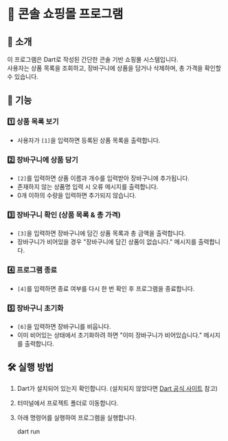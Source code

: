 # 🛒 콘솔 쇼핑몰 프로그램

## 📌 소개
이 프로그램은 Dart로 작성된 간단한 콘솔 기반 쇼핑몰 시스템입니다.  
사용자는 상품 목록을 조회하고, 장바구니에 상품을 담거나 삭제하며, 총 가격을 확인할 수 있습니다.

## 🚀 기능

### 1️⃣ 상품 목록 보기
- 사용자가 `[1]`을 입력하면 등록된 상품 목록을 출력합니다.

### 2️⃣ 장바구니에 상품 담기
- `[2]`를 입력하면 상품 이름과 개수를 입력받아 장바구니에 추가됩니다.
- 존재하지 않는 상품명 입력 시 오류 메시지를 출력합니다.
- 0개 이하의 수량을 입력하면 추가되지 않습니다.

### 3️⃣ 장바구니 확인 (상품 목록 & 총 가격)
- `[3]`을 입력하면 장바구니에 담긴 상품 목록과 총 금액을 출력합니다.
- 장바구니가 비어있을 경우 "장바구니에 담긴 상품이 없습니다." 메시지를 출력합니다.

### 4️⃣ 프로그램 종료
- `[4]`를 입력하면 종료 여부를 다시 한 번 확인 후 프로그램을 종료합니다.

### 5️⃣ 장바구니 초기화
- `[6]`을 입력하면 장바구니를 비웁니다.
- 이미 비어있는 상태에서 초기화하려 하면 "이미 장바구니가 비어있습니다." 메시지를 출력합니다.

## 🛠 실행 방법

1. Dart가 설치되어 있는지 확인합니다. (설치되지 않았다면 [Dart 공식 사이트](https://dart.dev/get-dart) 참고)
2. 터미널에서 프로젝트 폴더로 이동합니다.
3. 아래 명령어를 실행하여 프로그램을 실행합니다.

   dart run
